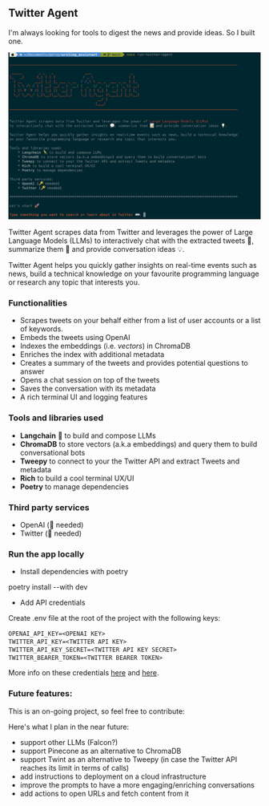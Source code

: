 ## Twitter Agent 

I'm always looking for tools to digest the news and provide ideas. So I built one.

![twitter-agent](./assets/twitter_agent.png)

Twitter Agent scrapes data from Twitter and leverages the power of Large Language Models (LLMs) to interactively chat with the extracted tweets 💬, summarize them 📝 and provide conversation ideas 💡.

Twitter Agent helps you quickly gather insights on real-time events such as news, build a technical knowledge
on your favourite programming language or research any topic that interests you.

### Functionalities

- Scrapes tweets on your behalf either from a list of 
user accounts or a list of keywords.
- Embeds the tweets using OpenAI 
- Indexes the embeddings (i.e. *vectors*) in ChromaDB
- Enriches the index with additional metadata
- Creates a summary of the tweets and provides  potential questions to answer
- Opens a chat session on top of the tweets
- Saves the conversation with its metadata
- A rich terminal UI and logging features


### Tools and libraries used

* **Langchain** 🦜 to build and compose LLMs
* **ChromaDB** to store vectors (a.k.a embeddings) and query them to build conversational bots
* **Tweepy** to connect to your the Twitter API and extract Tweets and metadata
* **Rich** to build a cool terminal UX/UI
* **Poetry** to manage dependencies

### Third party services
* OpenAI (🔑 needed)
* Twitter (🔑 needed)

### Run the app locally

* Install dependencies with poetry

poetry install --with dev

* Add API credentials

Create .env file at the root of the project with the following keys:

```
OPENAI_API_KEY=<OPENAI KEY>
TWITTER_API_KEY=<TWITTER API KEY>
TWITTER_API_KEY_SECRET=<TWITTER API KEY SECRET>
TWITTER_BEARER_TOKEN=<TWITTER BEARER TOKEN>
```

More info on these credentials [here](https://openai.com/) and [here](https://developer.twitter.com/en/docs/apps/overview).


### Future features:

This is an on-going project, so feel free to contribute:

Here's what I plan in the near future:

* support other LLMs (Falcon?)
* support Pinecone as an alternative to ChromaDB
* support Twint as an alternative to Tweepy (in case the Twitter API reaches its limit in terms of calls)
* add instructions to deployment on a cloud infrastructure
* improve the prompts to have a more engaging/enriching conversations
* add actions to open URLs and fetch content from it